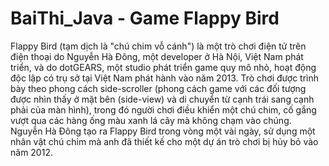 # BaiThi_Java - Game Flappy Bird
Flappy Bird (tạm dịch là "chú chim vỗ cánh") là một trò chơi điện tử trên điện thoại do Nguyễn Hà Đông, một developer ở Hà Nội, Việt Nam phát triển, và do dotGEARS, một studio phát triển game quy mô nhỏ, hoạt động độc lập có trụ sở tại Việt Nam phát hành vào năm 2013. Trò chơi được trình bày theo phong cách side-scroller (phong cách game với các đối tượng được nhìn thấy ở mặt bên (side-view) và di chuyển từ cạnh trái sang cạnh phải của màn hình), trong đó người chơi điều khiển một chú chim, cố gắng vượt qua các hàng ống màu xanh lá cây mà không chạm vào chúng. Nguyễn Hà Đông tạo ra Flappy Bird trong vòng một vài ngày, sử dụng một nhân vật chú chim mà anh đã thiết kế cho một dự án trò chơi bị hủy bỏ vào năm 2012.
